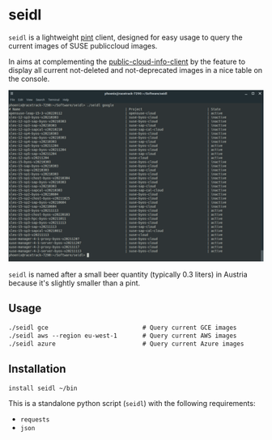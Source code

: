 # seidl

`seidl` is a lightweight [pint](https://pint.suse.com/) client, designed for easy usage to query the current images of SUSE publiccloud images.

In aims at complementing the [public-cloud-info-client](https://github.com/SUSE-Enceladus/public-cloud-info-client) by the feature to display all current not-deleted and not-deprecated images in a nice table on the console.

![Screenshot of seidl in action when querying the current Google images](seidl.png)

`seidl` is named after a small beer quantity (typically 0.3 liters) in Austria because it's slightly smaller than a pint.

## Usage

    ./seidl gce                          # Query current GCE images
    ./seidl aws --region eu-west-1       # Query current AWS images
    ./seidl azure                        # Query current Azure images

## Installation

    install seidl ~/bin

This is a standalone python script (`seidl`) with the following requirements:

* `requests`
* `json`